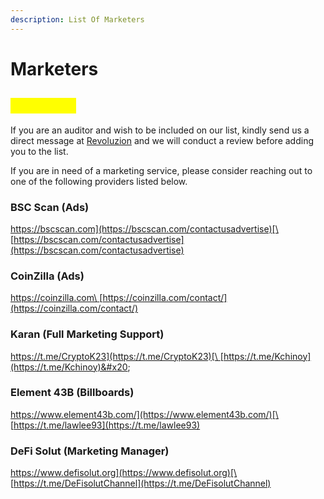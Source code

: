 ```yaml
---
description: List Of Marketers
---
```


# Marketers

## <mark style="color:yellow;">Marketers</mark>

If you are an auditor and wish to be included on our list, kindly send us a direct message at [Revoluzion](https://t.me/Zackrevoluzion77) and we will conduct a review before adding you to the list.

If you are in need of a marketing service, please consider reaching out to one of the following providers listed below.

### BSC Scan (Ads)

[https://bscscan.com](https://bscscan.com/contactusadvertise)[\
](https://coinzilla.com)[https://bscscan.com/contactusadvertise](https://bscscan.com/contactusadvertise)

### CoinZilla (Ads)

[https://coinzilla.com\
](https://coinzilla.com)[https://coinzilla.com/contact/](https://coinzilla.com/contact/)

### Karan (Full Marketing Support)

[https://t.me/CryptoK23](https://t.me/CryptoK23)[\
](https://coinzilla.com)[https://t.me/Kchinoy](https://t.me/Kchinoy)&#x20;

### Element 43B (Billboards)

[https://www.element43b.com/](https://www.element43b.com/)[\
](https://coinzilla.com)[https://t.me/lawlee93](https://t.me/lawlee93)

### DeFi Solut (Marketing Manager)

[https://www.defisolut.org](https://www.defisolut.org)[\
](https://coinzilla.com)[https://t.me/DeFisolutChannel](https://t.me/DeFisolutChannel)
